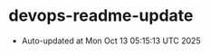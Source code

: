 # devops-readme-update
<!--START_SECTION:activity-->
- Auto-updated at Mon Oct 13 05:15:13 UTC 2025
<!--END_SECTION:activity-->
